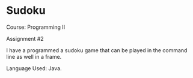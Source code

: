 # Sudoku

Course: Programming II

Assignment #2

I have a programmed a sudoku game that can be played in the command line as well in a frame.

Language Used: Java.
